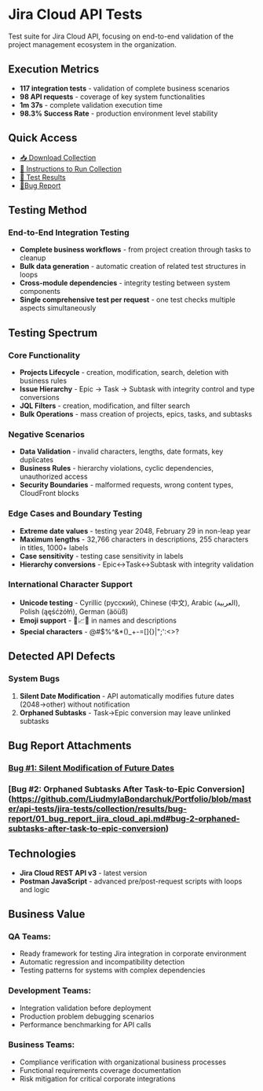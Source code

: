 # Jira Cloud API Tests

Test suite for Jira Cloud API, focusing on end-to-end validation of the project management ecosystem in the organization.

## Execution Metrics
- **117 integration tests** - validation of complete business scenarios
- **98 API requests** - coverage of key system functionalities
- **1m 37s** - complete validation execution time
- **98.3% Success Rate** - production environment level stability

## Quick Access
* [📥 Download Collection](https://github.com/LiudmylaBondarchuk/Portfolio/blob/master/api-tests/jira-tests/collection/Jira%20Cloud%20API%20Tests.postman_collection.json)
* [📝 Instructions to Run Collection](https://github.com/LiudmylaBondarchuk/Portfolio/blob/master/api-tests/jira-tests/collection/README.md)
* [📄 Test Results](https://github.com/LiudmylaBondarchuk/Portfolio/blob/master/api-tests/jira-tests/collection/results/Jira%20Cloud%20API%20Tests.postman_test_run.json)
* [🐞Bug Report](https://github.com/LiudmylaBondarchuk/Portfolio/blob/master/api-tests/jira-tests/collection/results/bug-report/01_bug_report_jira_cloud_api.md)

## Testing Method
### End-to-End Integration Testing
- **Complete business workflows** - from project creation through tasks to cleanup
- **Bulk data generation** - automatic creation of related test structures in loops
- **Cross-module dependencies** - integrity testing between system components
- **Single comprehensive test per request** - one test checks multiple aspects simultaneously

## Testing Spectrum

### Core Functionality
- **Projects Lifecycle** - creation, modification, search, deletion with business rules
- **Issue Hierarchy** - Epic → Task → Subtask with integrity control and type conversions
- **JQL Filters** - creation, modification, and filter search
- **Bulk Operations** - mass creation of projects, epics, tasks, and subtasks

### Negative Scenarios
- **Data Validation** - invalid characters, lengths, date formats, key duplicates
- **Business Rules** - hierarchy violations, cyclic dependencies, unauthorized access
- **Security Boundaries** - malformed requests, wrong content types, CloudFront blocks

### Edge Cases and Boundary Testing
- **Extreme date values** - testing year 2048, February 29 in non-leap year
- **Maximum lengths** - 32,766 characters in descriptions, 255 characters in titles, 1000+ labels
- **Case sensitivity** - testing case sensitivity in labels
- **Hierarchy conversions** - Epic↔Task↔Subtask with integrity validation

### International Character Support
- **Unicode testing** - Cyrillic (русский), Chinese (中文), Arabic (العربية), Polish (ąęśćżółń), German (äöüß)
- **Emoji support** - 🚀📈🔧 in names and descriptions
- **Special characters** - @#$%^&*()_+-=[]{}|";':<>?

## Detected API Defects

### System Bugs
1. **Silent Date Modification** - API automatically modifies future dates (2048→other) without notification
2. **Orphaned Subtasks** - Task→Epic conversion may leave unlinked subtasks

## Bug Report Attachments

### [Bug #1: Silent Modification of Future Dates](https://github.com/LiudmylaBondarchuk/Portfolio/blob/master/api-tests/jira-tests/collection/results/bug-report/01_bug_report_jira_cloud_api.md#bug-1-silent-modification-of-future-dates)

### [Bug #2: Orphaned Subtasks After Task-to-Epic Conversion] (https://github.com/LiudmylaBondarchuk/Portfolio/blob/master/api-tests/jira-tests/collection/results/bug-report/01_bug_report_jira_cloud_api.md#bug-2-orphaned-subtasks-after-task-to-epic-conversion)

## Technologies
- **Jira Cloud REST API v3** - latest version
- **Postman JavaScript** - advanced pre/post-request scripts with loops and logic

## Business Value

### QA Teams:
- Ready framework for testing Jira integration in corporate environment
- Automatic regression and incompatibility detection
- Testing patterns for systems with complex dependencies

### Development Teams:
- Integration validation before deployment
- Production problem debugging scenarios
- Performance benchmarking for API calls

### Business Teams:
- Compliance verification with organizational business processes
- Functional requirements coverage documentation
- Risk mitigation for critical corporate integrations

